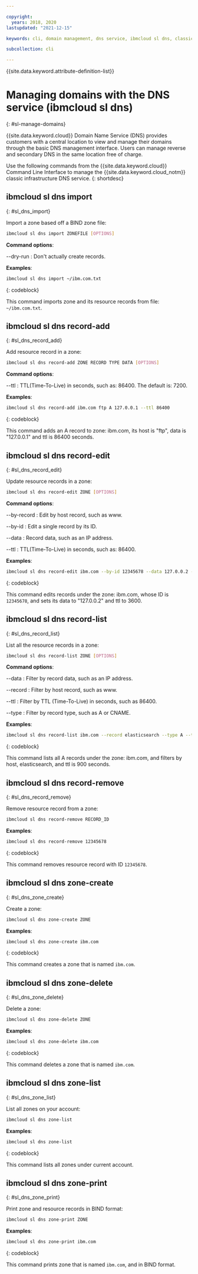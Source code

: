 ```yaml
---

copyright:
  years: 2018, 2020
lastupdated: "2021-12-15"

keywords: cli, domain management, dns service, ibmcloud sl dns, classic infrastructure, management interface, dns, dns cli, manage dns cli

subcollection: cli

---
```


{{site.data.keyword.attribute-definition-list}}

# Managing domains with the DNS service (ibmcloud sl dns)
{: #sl-manage-domains}

{{site.data.keyword.cloud}} Domain Name Service (DNS) provides customers with a central location to view and manage their domains through the basic DNS management interface. Users can manage reverse and secondary DNS in the same location free of charge.

Use the following commands from the {{site.data.keyword.cloud}} Command Line Interface to manage the {{site.data.keyword.cloud_notm}} classic infrastructure DNS service.
{: shortdesc}

## ibmcloud sl dns import
{: #sl_dns_import}

Import a zone based off a BIND zone file:
```bash
ibmcloud sl dns import ZONEFILE [OPTIONS]
```

**Command options**:

--dry-run
:   Don't actually create records.

**Examples**:
```bash
ibmcloud sl dns import ~/ibm.com.txt
```
{: codeblock}

This command imports zone and its resource records from file: `~/ibm.com.txt`.

## ibmcloud sl dns record-add
{: #sl_dns_record_add}

Add resource record in a zone:
```bash
ibmcloud sl dns record-add ZONE RECORD TYPE DATA [OPTIONS]
```

**Command options**:

--ttl
:   TTL(Time-To-Live) in seconds, such as: 86400. The default is: 7200.

**Examples**:
```bash
ibmcloud sl dns record-add ibm.com ftp A 127.0.0.1 --ttl 86400
```
{: codeblock}

This command adds an A record to zone: ibm.com, its host is "ftp", data is "127.0.0.1" and ttl is 86400 seconds.

## ibmcloud sl dns record-edit
{: #sl_dns_record_edit}

Update resource records in a zone:
```bash
ibmcloud sl dns record-edit ZONE [OPTIONS]
```

**Command options**:

--by-record
:   Edit by host record, such as www.

--by-id
:   Edit a single record by its ID.

--data
:   Record data, such as an IP address.

--ttl
:   TTL(Time-To-Live) in seconds, such as: 86400.

**Examples**:
```bash
ibmcloud sl dns record-edit ibm.com --by-id 12345678 --data 127.0.0.2 --ttl 3600
```
{: codeblock}

This command edits records under the zone: ibm.com, whose ID is `12345678`, and sets its data to "127.0.0.2" and ttl to 3600.

## ibmcloud sl dns record-list
{: #sl_dns_record_list}

List all the resource records in a zone:
```bash
ibmcloud sl dns record-list ZONE [OPTIONS]
```

**Command options**:

--data
:   Filter by record data, such as an IP address.

--record
:   Filter by host record, such as www.

--ttl
:   Filter by TTL (Time-To-Live) in seconds, such as 86400.

--type
:   Filter by record type, such as A or CNAME.

**Examples**:
```bash
ibmcloud sl dns record-list ibm.com --record elasticsearch --type A --ttl 900
```
{: codeblock}

This command lists all A records under the zone: ibm.com, and filters by host, elasticsearch, and ttl is 900 seconds.

## ibmcloud sl dns record-remove
{: #sl_dns_record_remove}

Remove resource record from a zone:
```bash
ibmcloud sl dns record-remove RECORD_ID
```

**Examples**:
```bash
ibmcloud sl dns record-remove 12345678
```
{: codeblock}

This command removes resource record with ID `12345678`.

## ibmcloud sl dns zone-create
{: #sl_dns_zone_create}

Create a zone:
```bash
ibmcloud sl dns zone-create ZONE 
```

**Examples**:
```bash
ibmcloud sl dns zone-create ibm.com
```
{: codeblock}

This command creates a zone that is named `ibm.com`.

## ibmcloud sl dns zone-delete
{: #sl_dns_zone_delete}

Delete a zone:
```bash
ibmcloud sl dns zone-delete ZONE
```

**Examples**:
```bash
ibmcloud sl dns zone-delete ibm.com
```
{: codeblock}

This command deletes a zone that is named `ibm.com`.

## ibmcloud sl dns zone-list
{: #sl_dns_zone_list}

List all zones on your account:
```bash
ibmcloud sl dns zone-list 
```

**Examples**:
```bash
ibmcloud sl dns zone-list
```
{: codeblock}

This command lists all zones under current account.

## ibmcloud sl dns zone-print
{: #sl_dns_zone_print}

Print zone and resource records in BIND format:
```bash
ibmcloud sl dns zone-print ZONE
```

**Examples**:
```bash
ibmcloud sl dns zone-print ibm.com
```
{: codeblock}

This command prints zone that is named `ibm.com`, and in BIND format.

